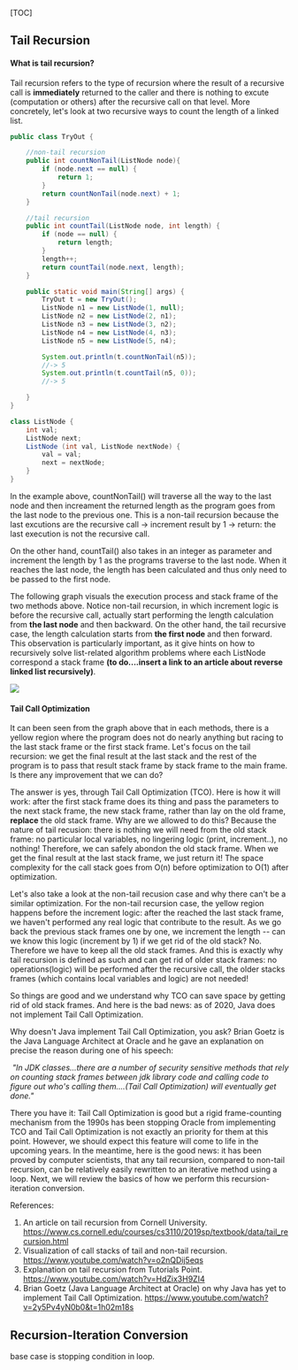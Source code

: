 [TOC]



## Tail Recursion

#### What is tail recursion?

Tail recursion refers to the type of recursion where the result of a recursive call is **immediately** returned to the caller and there is nothing to excute (computation or others) after the recursive call on that level. More concretely, let's look at two recursive ways to count the length of a linked list.

```java
public class TryOut {

    //non-tail recursion
    public int countNonTail(ListNode node){
        if (node.next == null) {
            return 1;
        }
        return countNonTail(node.next) + 1;
    }

    //tail recursion
    public int countTail(ListNode node, int length) {
        if (node == null) {
            return length;
        }
        length++;
        return countTail(node.next, length);
    }

    public static void main(String[] args) {
        TryOut t = new TryOut();
        ListNode n1 = new ListNode(1, null);
        ListNode n2 = new ListNode(2, n1);
        ListNode n3 = new ListNode(3, n2);
        ListNode n4 = new ListNode(4, n3);
        ListNode n5 = new ListNode(5, n4);

        System.out.println(t.countNonTail(n5));
        //-> 5
        System.out.println(t.countTail(n5, 0));
        //-> 5

    }
}

class ListNode {
    int val;
    ListNode next;
    ListNode (int val, ListNode nextNode) {
        val = val;
        next = nextNode;
    }
}

```

In the example above, countNonTail() will traverse all the way to the last node and then increament the returned length as the program goes from the last node to the previous one. This is a non-tail recursion because the last excutions are the recursive call -> increment result by 1 -> return: the last execution is not the recursive call.

On the other hand, countTail() also takes in an integer as parameter and increment the length by 1 as the programs traverse to the last node. When it reaches the last node, the length has been calculated and thus only need to be passed to the first node.

The following graph visuals the execution process and stack frame of the two methods above. Notice non-tail recursion, in which increment logic is before the recursive call, actually start performing the length calculation from **the last node** and then backward. On the other hand, the tail recursive case, the length calculation starts from **the first node** and then forward. This observation is particularly important, as it give hints on how to recursively solve list-related algorithm problems where each ListNode correspond a stack frame **(to do....insert a link to an article about reverse linked list recursively)**.

![](/Users/shawn/Desktop/ProgrammingNotes/notes/TailRecursionVisual.png)

#### Tail Call Optimization

It can been seen from the graph above that in each methods, there is a yellow region where the program does not do nearly anything but racing to the last stack frame or the first stack frame. Let's focus on the tail recursion: we get the final result at the last stack and the rest of the program is to pass that result stack frame by stack frame to the main frame. Is there any improvement that we can do?

The answer is yes, through Tail Call Optimization (TCO). Here is how it will work: after the first stack frame does its thing and pass the parameters to the next stack frame, the new stack frame, rather than lay on the old frame, **replace** the old stack frame. Why are we allowed to do this? Because the nature of tail recusion: there is nothing we will need from the old stack frame: no particular local variables, no lingering logic (print, increment..), no nothing! Therefore, we can safely abondon the old stack frame. When we get the final result at the last stack frame, we just return it! The space complexity for the call stack goes from O(n) before optimization to O(1) after optimization.

Let's also take a look at the non-tail recusion case and why there can't be a similar optimization. For the non-tail recursion case, the yellow region happens before the increment logic: after the reached the last stack frame, we haven't performed any real logic that contribute to the result. As we go back the previous stack frames one by one, we increment the length -- can we know this logic (increment by 1) if we get rid of the old stack? No. Therefore we have to keep all the old stack frames. And this is exactly why tail recursion is defined as such and can get rid of older stack frames: no operations(logic) will be performed after the recursive call, the older stacks frames (which contains local variables and logic) are not needed!

So things are good and we understand why TCO can save space by getting rid of old stack frames. And here is the bad news: as of 2020, Java does not implement Tail Call Optimization.

Why doesn't Java implement Tail Call Optimization, you ask? Brian Goetz is the Java Language Architect at Oracle and he gave an explanation on precise the reason during one of his speech:

​	*"In JDK classes...there are a number of security sensitive methods that rely on counting stack frames between jdk library code and calling code to figure out who's calling them....(Tail Call Optimization) will eventually get done."*

There you have it: Tail Call Optimization is good but a rigid frame-counting mechanism from the 1990s has been stopping Oracle from implementing TCO and Tail Call Optimization is not exactly an priority for them at this point. However, we should expect this feature will come to life in the upcoming years. In the meantime, here is the good news: it has been proved by computer scientists, that any tail recursion, compared to non-tail recursion, can be relatively easily rewritten to an iterative method using a loop. Next, we will review the basics of how we perform this recursion-iteration conversion.

References:

1. An article on tail recursion from Cornell University. https://www.cs.cornell.edu/courses/cs3110/2019sp/textbook/data/tail_recursion.html
2. Visualization of call stacks of tail and non-tail recursion. https://www.youtube.com/watch?v=o2nQDij5eqs
3. Explanation on tail recursion from Tutorials Point. https://www.youtube.com/watch?v=HdZix3H9ZI4
4. Brian Goetz (Java Language Architect at Oracle) on why Java has yet to implement Tail Call Optimization. https://www.youtube.com/watch?v=2y5Pv4yN0b0&t=1h02m18s



## Recursion-Iteration Conversion

base case is stopping condition in loop.
